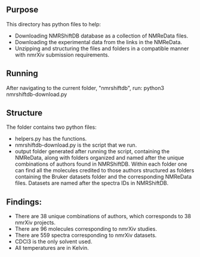 ## Purpose
This directory has python files to help:
- Downloading NMRShiftDB database as a collection of NMReData files.
- Downloading the experimental data from the links in the NMReData.
- Unzipping and structuring the files and folders in a compatible manner with nmrXiv submission requirements.

## Running
After navigating to the current folder, "nmrshiftdb", run: python3 nmrshiftdb-download.py

## Structure
The folder contains two python files:
- helpers.py has the functions.
- nmrshiftdb-download.py is the script that we run.
- output folder generated after running the script, containing the NMReData, along with folders organized and named after the unique combinations of authors found in NMRShiftDB. Within each folder one can find all the molecules credited to those authors structured as folders containing the Bruker datasets folder and the corresponding NMReData files. Datasets are named after the spectra IDs in NMRShiftDB. 

## Findings: 
- There are 38 unique combinations of authors, which corresponds to 38 nmrXiv projects.
- There are 96 molecules corresponding to nmrXiv studies.
- There are 559 spectra corresponding to nmrXiv datasets.
- CDCl3 is the only solvent used. 
- All temperatures are in Kelvin.

